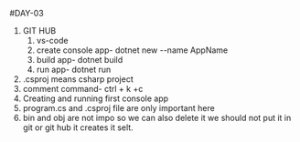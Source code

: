 #DAY-03
1. GIT HUB 
    1. vs-code
    1. create console app- dotnet new --name AppName
    1. build app- dotnet build
    1. run app- dotnet run
1. .csproj means csharp project 
1. comment command- ctrl + k +c
1. Creating and running first console app
1. program.cs and .csproj file are only important here
1. bin and obj are not impo so we can also delete it we should not put it in git or git hub it creates it selt.